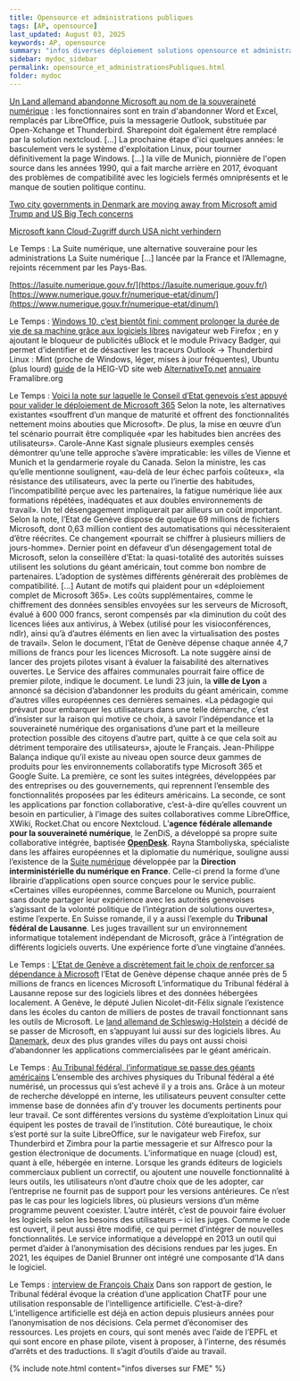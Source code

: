 ```yaml
---
title: Opensource et administrations publiques
tags: [AP, opensource]
last_updated: August 03, 2025
keywords: AP, opensource
summary: "infos diverses déploiement solutions opensource et administrations publiques"
sidebar: mydoc_sidebar
permalink: opensource_et_administrationsPubliques.html
folder: mydoc
---
```


[Un Land allemand abandonne Microsoft au nom de la souveraineté numérique](https://www.rts.ch/info/monde/2025/article/l-allemagne-defie-microsoft-un-land-opte-pour-les-logiciels-libres-28912724.html) :
les fonctionnaires sont en train d'abandonner Word et Excel, remplacés par LibreOffice, puis la messagerie Outlook, substituée par Open-Xchange et Thunderbird. Sharepoint doit également être remplacé par la solution nextcloud. [...] La prochaine étape d'ici quelques années: le basculement vers le système d'exploitation Linux, pour tourner définitivement la page Windows. [...] la ville de Munich, pionnière de l'open source dans les années 1990, qui a fait marche arrière en 2017, évoquant des problèmes de compatibilité avec les logiciels fermés omniprésents et le manque de soutien politique continu.

[Two city governments in Denmark are moving away from Microsoft amid Trump and US Big Tech concerns](https://www.euronews.com/next/2025/06/12/two-city-governments-in-denmark-are-moving-away-from-microsoft-amid-trump-and-us-big-tech-)

[Microsoft kann Cloud-Zugriff durch USA nicht verhindern](https://www.inside-it.ch/microsoft-kann-cloud-zugriff-durch-usa-nicht-verhindern-20250721)

Le Temps : La Suite numérique, une alternative souveraine pour les administrations
La Suite numérique \[...\] lancée par la France et l’Allemagne, rejoints récemment  par les Pays-Bas.

[https://lasuite.numerique.gouv.fr/](https://lasuite.numerique.gouv.fr/)
[https://www.numerique.gouv.fr/numerique-etat/dinum/](https://www.numerique.gouv.fr/numerique-etat/dinum/)


Le Temps : [Windows 10, c’est bientôt fini: comment prolonger la durée de vie de sa machine grâce aux logiciels libres](https://www.letemps.ch/cyber/windows-10-c-est-bientot-fini-comment-prolonger-la-duree-de-vie-de-sa-machine-grace-aux-logiciels-libres)
navigateur web Firefox ; en y ajoutant le bloqueur de publicités uBlock et le module Privacy Badger, qui permet d’identifier et de désactiver les traceurs
Outlook -> Thunderbird
Linux : Mint (proche de Windows, léger, mises à jour fréquentes), Ubuntu (plus lourd)
[guide](https://blog.comem.ch/guide-ess/) de la HEIG-VD
site web [AlternativeTo.net](https://alternativeto.net/)
[annuaire](https://framalibre.org/) Framalibre.org

Le Temps : [Voici la note sur laquelle le Conseil d’Etat genevois s’est appuyé pour valider le déploiement de Microsoft 365](https://www.letemps.ch/cyber/exclusif-voici-la-note-sur-laquelle-le-conseil-d-etat-genevois-s-est-appuye-pour-valider-le-deploiement-de-microsoft-365)
Selon la note, les alternatives existantes «souffrent d’un manque de maturité et offrent des fonctionnalités nettement moins abouties que Microsoft». De plus, la mise en œuvre d’un tel scénario pourrait être compliquée «par les habitudes bien ancrées des utilisateurs».
Carole-Anne Kast signale plusieurs exemples censés démontrer qu’une telle approche s’avère impraticable: les villes de Vienne et Munich et la gendarmerie royale du Canada. Selon la ministre, les cas qu’elle mentionne soulignent, «au-delà de leur échec parfois coûteux», «la résistance des utilisateurs, avec la perte ou l’inertie des habitudes, l’incompatibilité perçue avec les partenaires, la fatigue numérique liée aux formations répétées, inadéquates et aux doubles environnements de travail». Un tel désengagement impliquerait par ailleurs un coût important.
Selon la note, l’Etat de Genève dispose de quelque 69 millions de fichiers Microsoft, dont 0,63 million contient des automatisations qui nécessiteraient d’être réécrites. Ce changement «pourrait se chiffrer à plusieurs milliers de jours-homme».
Dernier point en défaveur d’un désengagement total de Microsoft, selon la conseillère d’Etat: la quasi-totalité des autorités suisses utilisent les solutions du géant américain, tout comme bon nombre de partenaires. L’adoption de systèmes différents générerait des problèmes de compatibilité.
[...] Autant de motifs qui plaident pour un «déploiement complet de Microsoft 365». Les coûts supplémentaires, comme le chiffrement des données sensibles envoyées sur les serveurs de Microsoft, évalué à 600 000 francs, seront compensés par «la diminution du coût des licences liées aux antivirus, à Webex (utilisé pour les visioconférences, ndlr), ainsi qu’à d’autres éléments en lien avec la virtualisation des postes de travail». Selon le document, l’Etat de Genève dépense chaque année 4,7 millions de francs pour les licences Microsoft. 
La note suggère ainsi de lancer des projets pilotes visant à évaluer la faisabilité des alternatives ouvertes. Le Service des affaires communales pourrait faire office de premier pilote, indique le document.
Le lundi 23 juin, la **ville de Lyon** a annoncé sa décision d’abandonner les produits du géant américain, comme d’autres villes européennes ces dernières semaines.
«La pédagogie qui prévaut pour embarquer les utilisateurs dans une telle démarche, c’est d’insister sur la raison qui motive ce choix, à savoir l’indépendance et la souveraineté numérique des organisations d’une part et la meilleure protection possible des citoyens d’autre part, quitte à ce que cela soit au détriment temporaire des utilisateurs», ajoute le Français.
Jean-Philippe Balança indique qu’il existe au niveau open source deux gammes de produits pour les environnements collaboratifs type Microsoft 365 et Google Suite. La première, ce sont les suites intégrées, développées par des entreprises ou des gouvernements, qui reprennent l’ensemble des fonctionnalités proposées par les éditeurs américains. La seconde, ce sont les applications par fonction collaborative, c’est-à-dire qu’elles couvrent un besoin en particulier, à l’image des suites collaboratives comme LibreOffice, XWiki, Rocket.Chat ou encore Nextcloud.
L’**agence fédérale allemande pour la souveraineté numérique**, le ZenDiS, a développé sa propre suite collaborative intégrée, baptisée **[OpenDesk](https://www.opendesk.eu/en/about)**.
Rayna Stamboliyska, spécialiste dans les affaires européennes et la diplomatie du numérique, souligne aussi l’existence de la [Suite numérique](https://lasuite.numerique.gouv.fr/) développée par la **Direction interministérielle du numérique en France**. Celle-ci prend la forme d’une librairie d’applications open source conçues pour le service public. «Certaines villes européennes, comme Barcelone ou Munich, pourraient sans doute partager leur expérience avec les autorités genevoises s’agissant de la volonté politique de l’intégration de solutions ouvertes», estime l’experte.
En Suisse romande, il y a aussi l’exemple du **Tribunal fédéral de Lausanne**. Les juges travaillent sur un environnement informatique totalement indépendant de Microsoft, grâce à l’intégration de différents logiciels ouverts. Une expérience forte d’une vingtaine d’années. 

Le Temps : [L’Etat de Genève a discrètement fait le choix de renforcer sa dépendance à Microsoft](https://www.letemps.ch/cyber/donnees-personnelles/exclusif-l-etat-de-geneve-a-discretement-fait-le-choix-de-renforcer-sa-dependance-a-microsoft)
l’Etat de Genève dépense chaque année près de 5 millions de francs en licences Microsoft
L’informatique du Tribunal fédéral à Lausanne repose sur des logiciels libres et des données hébergées localement. A Genève, le député Julien Nicolet-dit-Félix signale l’existence dans les écoles du canton de milliers de postes de travail fonctionnant sans les outils de Microsoft.
Le [land allemand de Schleswig-Holstein](https://www.rts.ch/info/monde/2025/article/l-allemagne-defie-microsoft-un-land-opte-pour-les-logiciels-libres-28912724.html) a décidé de se passer de Microsoft, en s’appuyant lui aussi sur des logiciels libres. Au [Danemark](https://www.euronews.com/next/2025/06/12/two-city-governments-in-denmark-are-moving-away-from-microsoft-amid-trump-and-us-big-tech-), deux des plus grandes villes du pays ont aussi choisi d’abandonner les applications commercialisées par le géant américain. 

Le Temps : [Au Tribunal fédéral, l’informatique se passe des géants américains](https://www.letemps.ch/cyber/au-tribunal-federal-l-informatique-se-passe-des-geants-americains)
L’ensemble des archives physiques du Tribunal fédéral a été numérisé, un processus qui s’est achevé il y a trois ans. Grâce à un moteur de recherche développé en interne, les utilisateurs peuvent consulter cette immense base de données afin d’y trouver les documents pertinents pour leur travail.
Ce sont différentes versions du système d’exploitation Linux qui équipent les postes de travail de l’institution.
Côté bureautique, le choix s’est porté sur la suite LibreOffice, sur le navigateur web Firefox, sur Thunderbird et Zimbra pour la partie messagerie et sur Alfresco pour la gestion électronique de documents. L’informatique en nuage (cloud) est, quant à elle, hébergée en interne.
Lorsque les grands éditeurs de logiciels commerciaux publient un correctif, ou ajoutent une nouvelle fonctionnalité à leurs outils, les utilisateurs n’ont d’autre choix que de les adopter, car l’entreprise ne fournit pas de support pour les versions antérieures. Ce n’est pas le cas pour les logiciels libres, où plusieurs versions d’un même programme peuvent coexister.
L’autre intérêt, c’est de pouvoir faire évoluer les logiciels selon les besoins des utilisateurs – ici les juges. Comme le code est ouvert, il peut aussi être modifié, ce qui permet d’intégrer de nouvelles fonctionnalités.
Le service informatique a développé en 2013 un outil qui permet d’aider à l’anonymisation des décisions rendues par les juges. En 2021, les équipes de Daniel Brunner ont intégré une composante d’IA dans le logiciel. 

Le Temps : [interview de François Chaix](https://www.letemps.ch/suisse/francois-chaix-president-du-tribunal-federal-les-principes-qui-fondent-l-etat-de-droit-sont-fragiles)
Dans son rapport de gestion, le Tribunal fédéral évoque la création d’une application ChatTF pour une utilisation responsable de l’intelligence artificielle. C’est-à-dire?
L’intelligence artificielle est déjà en action depuis plusieurs années pour l’anonymisation de nos décisions. Cela permet d’économiser des ressources. Les projets en cours, qui sont menés avec l’aide de l’EPFL et qui sont encore en phase pilote, visent à proposer, à l’interne, des résumés d’arrêts et des traductions. Il s’agit d’outils d’aide au travail.
 
{% include note.html content="infos diverses sur FME" %}
